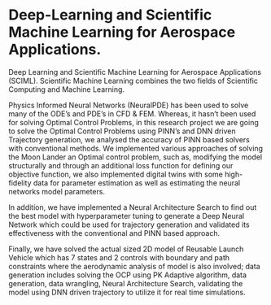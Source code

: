 # Deep-Learning and Scientific Machine Learning for Aerospace Applications.

Deep Learning and Scientific Machine Learning for Aerospace Applications (SCIML). 
Scientific Machine Learning combines the two fields of Scientific Computing and 
Machine Learning. 

Physics Informed Neural Networks (NeuralPDE) has been used to 
solve many of the ODE’s and PDE’s in CFD & FEM. Whereas, it hasn’t been used for 
solving Optimal Control Problems, in this research project we are going to solve the 
Optimal Control Problems using PINN’s and DNN driven Trajectory generation, we 
analysed the accuracy of PINN based solvers with conventional methods. We 
implemented various approaches of solving the Moon Lander an Optimal control problem, 
such as, modifying the model structurally and through an additional loss function for 
defining our objective function, we also implemented digital twins with some high-fidelity 
data for parameter estimation as well as estimating the neural networks model parameters. 

In addition, we have implemented a Neural Architecture Search to find out the best model 
with hyperparameter tuning to generate a Deep Neural Network which could be used for 
trajectory generation and validated its effectiveness with the conventional and PINN based 
approach.

Finally, we have solved the actual sized 2D model of Reusable Launch Vehicle which has 
7 states and 2 controls with boundary and path constraints where the aerodynamic analysis 
of model is also involved; data generation includes solving the OCP using PK Adaptive 
algorithm, data generation, data wrangling, Neural Architecture Search, validating the 
model using DNN driven trajectory to utilize it for real time simulations.
